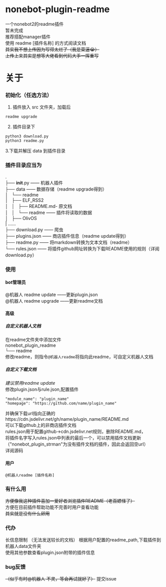 # nonebot-plugin-readme
一个nonebot2的readme插件  
暂未完成  
推荐搭配manager插件  
使用 readme [插件名称] 的方式阅读文档  
~~其实我不想上传因为写得太烂了（我是菜逼😭）  
上传上来其实是想等大佬看到代码大手一挥重写~~  

# 关于
### 初始化（任选方法）
1. 插件放入 src 文件夹，加载后
```
readme upgrade
```

2. 插件目录下
```
python3 download.py 
python3 readme.py
```
3.下载并解压 data 到插件目录
### 插件目录应当为
.  
├── __init__.py		     —— 机器人插件  
├── data		            —— 数据存储（readme upgrade得到）  
│   └── readme  
│       ├── ELF_RSS2  
│       │   ├── README.md- 原文档  
│       │   └── readme	—— 插件将读取的数据  
│       ├── OlivOS  
|	……  
├── download.py		      —— 爬虫  
├── plugins.json	      —— 商店插件信息（readme update得到）  
├── readme.py		        —— 将markdown转换为文本文档（readme）  
└── rules.json		       —— 将插件github网址转换为下载README使用的规则（详阅download.py） 
### 使用
#### bot管理员
@机器人 readme update	——更新plugin.json  
@机器人 readme upgrade	——更新readme文档  
#### 高级
##### 自定义机器人文档
在readme文件夹中添加文件  
nonebot_plugin_readme  
└── readme  
修改readme，则指令`@机器人readme`将指向此readme，可自定义机器人文档  
##### 自定义下载文档
*建议禁用readme update*  
修改plugin.json与rule.json,配置插件  
```
"module_name": "plugin_name"
"homepage": "https://github.com/name/plugin_name"
```

并确保下载url指向正确的https://cdn.jsdelivr.net/gh/name/plugin_name/README.md  
可以下载github上的非商店插件文档  
rules.json用于配置github->cdn.jsdelivr.net规则，删除README.md，  
将插件名字写入rules.json中列表的最后一个，可以禁用插件文档更新  
（"nonebot_plugin_strman"为没有插件文档的插件，因此会返回空url）  
详阅源码  
#### 用户
`@机器人readme [插件名称]`

### 有什么用
~~方便像我这种插件喜加一爱好者浏览插件README（老百嫖怪了）~~  
方便在目前插件帮助功能不完善时用户查看功能  
~~其实就是没有什么卵用~~  

### 代办
长信息限制  （无法发送较长的文档）
根据用户配置的readme_path,下载插件到机器人data文件夹  
使用其他参数查看plugin.json附带的插件信息  
### bug反馈
~~（似乎有时@机器人 不灵，等会再试就好了）~~
提交issue
